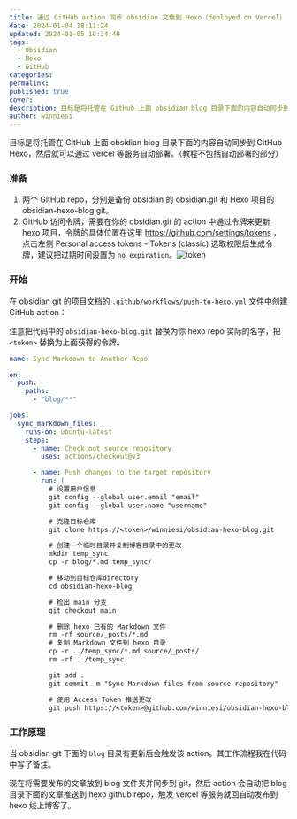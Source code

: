 ```yaml
---
title: 通过 GitHub action 同步 obsidian 文章到 Hexo（deployed on Vercel）
date: 2024-01-04 18:11:24
updated: 2024-01-05 10:34:49
tags:
  - Obsidian
  - Hexo
  - GitHub
categories: 
permalink: 
published: true
cover: 
description: 目标是将托管在 GitHub 上面 obsidian blog 目录下面的内容自动同步到 GitHub Hexo，然后就可以通过 vercel 等服务自动部署
author: winniesi
---
```



目标是将托管在 GitHub 上面 obsidian blog 目录下面的内容自动同步到 GitHub Hexo，然后就可以通过 vercel 等服务自动部署。（教程不包括自动部署的部分）

### 准备

1. 两个 GitHub repo，分别是备份 obsidian 的 obsidian.git 和 Hexo 项目的obsidian-hexo-blog.git。
2. GitHub 访问令牌，需要在你的 obsidian.git 的 action 中通过令牌来更新 hexo 项目，令牌的具体位置在这里 https://github.com/settings/tokens ，点击左侧 Personal access tokens - Tokens (classic) 选取权限后生成令牌，建议把过期时间设置为 `no expiration`。![token](https://qiniuimages.baidiudiu.com/uPic/kBdXXv.png)

### 开始

在 obsidian git 的项目文档的 `.github/workflows/push-to-hexo.yml` 文件中创建 GitHub action：

注意把代码中的 `obsidian-hexo-blog.git` 替换为你 hexo repo 实际的名字，把 `<token>` 替换为上面获得的令牌。

```yml
name: Sync Markdown to Another Repo

on:
  push:
    paths:
      - "blog/**"

jobs:
  sync_markdown_files:
    runs-on: ubuntu-latest
    steps:
      - name: Check out source repository
        uses: actions/checkout@v3

      - name: Push changes to the target repository
        run: |
          # 设置用户信息
          git config --global user.email "email"
          git config --global user.name "username"

          # 克隆目标仓库
          git clone https://<token>/winniesi/obsidian-hexo-blog.git

          # 创建一个临时目录并复制博客目录中的更改
          mkdir temp_sync
          cp -r blog/*.md temp_sync/

          # 移动到目标仓库directory
          cd obsidian-hexo-blog

          # 检出 main 分支
          git checkout main

          # 删除 hexo 已有的 Markdown 文件
          rm -rf source/_posts/*.md
          # 复制 Markdown 文件到 hexo 目录
          cp -r ../temp_sync/*.md source/_posts/
          rm -rf ../temp_sync

          git add .
          git commit -m "Sync Markdown files from source repository"

          # 使用 Access Token 推送更改
          git push https://<token>@github.com/winniesi/obsidian-hexo-blog.git main
```

### 工作原理

当 obsidian git 下面的 `blog` 目录有更新后会触发该 action。其工作流程我在代码中写了备注。

现在将需要发布的文章放到 blog 文件夹并同步到 git，然后 action 会自动把 blog 目录下面的文章推送到 hexo github repo，触发 vercel 等服务就回自动发布到 hexo 线上博客了。